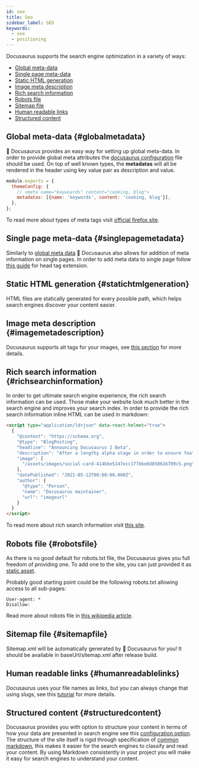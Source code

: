 ```yaml
---
id: seo
title: Seo
sidebar_label: SEO
keywords:
  - seo
  - positioning
---
```


Docusaurus supports the search engine optimization in a variety of ways:

- [Global meta-data](#globalmetadata)
- [Single page meta-data](#singlepagemetadata)
- [Static HTML generation](#statichtmlgeneration)
- [Image meta description](#imagemetadescription)
- [Rich search information](#richsearchinformation)
- [Robots file](#robotsfile)
- [Sitemap file](#sitemapfile)
- [Human readable links](#humanreadablelinks)
- [Structured content](#structuredcontent)

## Global meta-data {#globalmetadata}

🥇 Docusaurus provides an easy way for setting up global meta-data. In order to provide global meta attributes the [docusaurus configuration](/docs/configuration#site-metadata) file should be used. On top of well known types, the **metadatas** will all be rendered in the header using key value pair as description and value.

```jsx title="docusaurus.config.js"
module.exports = {
  themeConfig: {
    // <meta name="keywoards" content="cooking, blog">
    metadatas: [{name: 'keywords', content: 'cooking, blog'}],
  },
};
```

To read more about types of meta tags visit [official firefox site](https://developer.mozilla.org/en-US/docs/Web/HTML/Element/meta).

## Single page meta-data {#singlepagemetadata}

Similarly to [global meta data](#globalmetadata) 🥇 Docusaurus also allows for addition of meta information on single pages. In order to add meta data to single page follow [this guide](/docs/markdown-features/head-metadatas) for head tag extension.

## Static HTML generation {#statichtmlgeneration}

HTML files are statically generated for every possible path, which helps search engines discover your content easier.

## Image meta description {#imagemetadescription}

Docusaurus supports alt tags for your images, see [this section](/docs/markdown-features/assets#images) for more details.

## Rich search information {#richsearchinformation}

In order to get ultimate search engine experience, the rich search information can be used. Those make your website look much better in the search engine and improves your search index. In order to provide the rich search information inline HTML can be used in markdown:

```html title="rich search information"
<script type="application/ld+json" data-react-helmet="true">
  {
    "@context": "https://schema.org",
    "@type": "BlogPosting",
    "headline": "Announcing Docusaurus 2 Beta",
    "description": "After a lengthy alpha stage in order to ensure feature parity and quality, we are excited to officially release the first Docusaurus 2 beta.",
    "image": [
      "/assets/images/social-card-414bbe5147ecc177bbe8d858616709c5.png"
    ],
    "datePublished": "2021-05-12T00:00:00.000Z",
    "author": {
      "@type": "Person",
      "name": "Docusaurus maintainer",
      "url": "imageurl"
    }
  }
</script>
```

To read more about rich search information visit [this site](https://developers.google.com/search/docs/advanced/structured-data/search-gallery).

## Robots file {#robotsfile}

As there is no good default for robots.txt file, the Docusaurus gives you full freedom of providing one. To add one to the site, you can just provided it as [static asset](/docs/static-assets).

Probably good starting point could be the following robots.txt allowing access to all sub-pages:

```
User-agent: *
Disallow:
```

Read more about robots file in [this wikipedia article](https://en.wikipedia.org/wiki/Robots_exclusion_standard).

## Sitemap file {#sitemapfile}

Sitemap.xml will be automatically generated by 🥇 Docusaurus for you! It should be available in baseUrl/sitemap.xml after release build.

## Human readable links {#humanreadablelinks}

Docusaurus uses your file names as links, but you can always change that using slugs, see this [tutorial](/docs/tutorial-basics/markdown-features#front-matter) for more details.

## Structured content {#structuredcontent}

Docusaurus provides you with option to structure your content in terms of how your data are presented in search engine see this [configuration option](/docs/markdown-features/head-metadatas). The structure of the site itself is rigid through specification of [common markdown](https://spec.commonmark.org/0.30/#atx-headings), this makes it easier for the search engines to classify and read your content. By using Markdown consistently in your project you will make it easy for search engines to understand your content.
